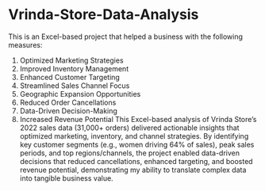 # Vrinda-Store-Data-Analysis
This is an Excel-based project that helped a business with the following measures:
1. Optimized Marketing Strategies
2. Improved Inventory Management
3. Enhanced Customer Targeting
4. Streamlined Sales Channel Focus
5. Geographic Expansion Opportunities
6. Reduced Order Cancellations
7. Data-Driven Decision-Making
8. Increased Revenue Potential
This Excel-based analysis of Vrinda Store’s 2022 sales data (31,000+ orders) delivered actionable insights that optimized marketing, inventory, and channel strategies. By identifying key customer segments (e.g., women driving 64% of sales), peak sales periods, and top regions/channels, the project enabled data-driven decisions that reduced cancellations, enhanced targeting, and boosted revenue potential, demonstrating my ability to translate complex data into tangible business value.
